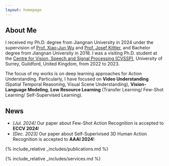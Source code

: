 ```yaml
---
layout: homepage
---
```


## About Me

I received my Ph.D. degree from Jiangnan University in 2024 under the supervision of [Prof. Xiao-Jun Wu](https://scholar.google.co.uk/citations?user=5IST34sAAAAJ&hl=en) and [Prof. Josef Kittler](https://scholar.google.co.uk/citations?user=pk-yb_kAAAAJ&hl=en&oi=ao), and Bachelor degree from Jiangnan University in 2018. I was a visiting Ph.D. student at the [Centre for Vision, Speech and Signal Processing (CVSSP)](https://www.surrey.ac.uk/centre-vision-speech-signal-processing), University of Surrey, Guildford, United Kingdom, from 2022 to 2023. 

The focus of my works is on deep learning approaches for Action Understanding. Particularly, I have focused on **Video Understanding** (Spatial Temporal Reasoning, Visual Scene Understanding), **Vision-Language Modeling**, **Low Resource Learning** (Transfer Learning/ Few-Shot Learning/ Self-Supervised Learning).

## News

- _[Jul. 2024]_ Our paper about Few-Shot Action Recognition is accepted to **ECCV 2024**!
- _[Dec. 2023]_ Our paper about Self-Superivised 3D Human Action Recognition is accepted to **AAAI 2024**!

{% include_relative _includes/publications.md %}

{% include_relative _includes/services.md %}

